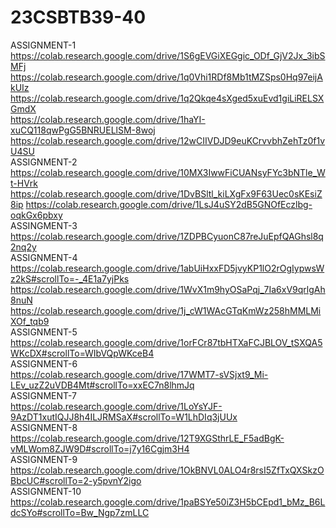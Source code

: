 # 23CSBTB39-40
ASSIGNMENT-1  
https://colab.research.google.com/drive/1S6gEVGiXEGgic_ODf_GjV2Jx_3ibSMFj
https://colab.research.google.com/drive/1q0Vhi1RDf8Mb1tMZSps0Hq97eijAkUIz
https://colab.research.google.com/drive/1q2Qkqe4sXged5xuEvd1giLiRELSXGmdX      
https://colab.research.google.com/drive/1haYI-xuCQ118qwPgG5BNRUELlSM-8woj
https://colab.research.google.com/drive/12wCIIVDJD9euKCrvvbhZehTz0f1vU4SU   
ASSIGNMENT-2   
https://colab.research.google.com/drive/10MX3IwwFiCUANsyFYc3bNTle_Wt-HVrk
https://colab.research.google.com/drive/1DvBSltl_kiLXgFx9F63Uec0sKEsiZ8ip
https://colab.research.google.com/drive/1LsJ4uSY2dB5GNOfEczlbg-oqkGx6pbxy  
ASSINGMENT-3  
https://colab.research.google.com/drive/1ZDPBCyuonC87reJuEpfQAGhsl8q2nq2y   
ASSIGNMENT-4  
https://colab.research.google.com/drive/1abUiHxxFD5jvyKP1lO2rOgIypwsWz2kS#scrollTo=-_4E1a7yjPks    
https://colab.research.google.com/drive/1WvX1m9hyOSaPqj_7Ia6xV9qrlgAh8nuN  
https://colab.research.google.com/drive/1j_cW1WAcGTqKmWz258hMMLMiXOf_tqb9   
ASSIGNMENT-5  
https://colab.research.google.com/drive/1orFCr87tbHTXaFCJBLOV_tSXQA5WKcDX#scrollTo=WIbVQpWKceB4    
ASSIGNMENT-6  
https://colab.research.google.com/drive/17WMT7-sVSjxt9_Mi-LEv_uzZ2uVDB4Mt#scrollTo=xxEC7n8lhmJq    
ASSIGNMENT-7   
https://colab.research.google.com/drive/1LoYsYJF-9AzDT1xutIQJJ8h4ILJRMSaX#scrollTo=W1LhDIq3jUUx   
ASSIGNMENT-8   
https://colab.research.google.com/drive/12T9XGSthrLE_F5adBgK-vMLWom8ZJW9D#scrollTo=j7y16Cgjm3H4   
ASSIGNMENT-9   
https://colab.research.google.com/drive/1OkBNVL0ALO4r8rsI5ZfTxQXSkzOBbcUC#scrollTo=2-y5pvnY2igo  
ASSIGNMENT-10     
https://colab.research.google.com/drive/1paBSYe50iZ3H5bCEpd1_bMz_B6LdcSYo#scrollTo=Bw_Ngp7zmLLC   
